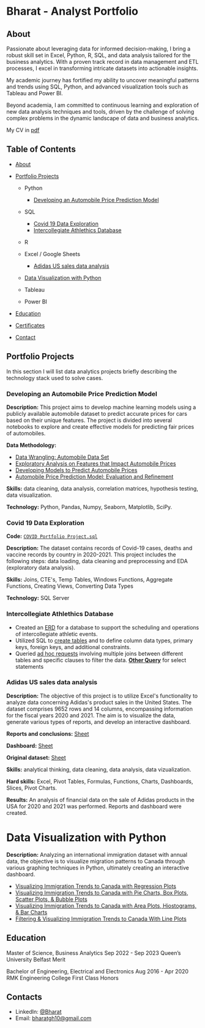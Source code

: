 # Bharat - Analyst Portfolio
## About
Passionate about leveraging data for informed decision-making, I bring a robust skill set in Excel, Python, R, SQL, and data analysis tailored for the business analytics. With a proven track record in data management and ETL processes, I excel in transforming intricate datasets into actionable insights.

My academic journey has fortified my ability to uncover meaningful patterns and trends using SQL, Python, and advanced visualization tools such as Tableau and Power BI. 

Beyond academia, I am committed to continuous learning and exploration of new data analysis techniques and tools, driven by the challenge of solving complex problems in the dynamic landscape of data and business analytics.

My CV in [pdf]()
## Table of Contents
- [About](https://github.com/bharatperry/portfolio/blob/main/README.md#about)
- [Portfolio Projects](https://github.com/bharatperry/portfolio/blob/main/README.md#portfolio-projects)
  - Python
    - [Developing an Automobile Price Prediction Model](https://github.com/bharatperry/portfolio#Developing-an-Automobile-Price-Prediction-Model)
  
  - SQL
    - [Covid 19 Data Exploration](https://github.com/bharatperry/portfolio#covid-19-data-exploration)
    - [Intercollegiate Athlethics Database](https://github.com/bharatperry/portfolio#Intercollegiate-Athlethics-Database)
 
  - R
   
  - Excel / Google Sheets
    - [Adidas US sales data analysis](https://github.com/bharatperry/portfolio#Adidas-US-sales-data-analysis)
  - [Data Visualization with Python](https://github.com/bharatperry/portfolio#Data-Visualization-with-Python)
  - Tableau
  - Power BI
  


- [Education](https://github.com/tiannaparris/Data-Analysis-Portfolio/blob/main/README.md#education)  
- [Certificates](https://github.com/tiannaparris/Data-Analysis-Portfolio/blob/main/README.md#certificates)
- [Contact](https://github.com/tiannaparris/Data-Analysis-Portfolio/blob/main/README.md#contacts)
## Portfolio Projects
In this section I will list data analytics projects briefly describing the technology stack used to solve cases.

### Developing an Automobile Price Prediction Model

**Description:** This project aims to develop machine learning models using a publicly available automobile dataset to predict accurate prices for cars based on their unique features. The project is divided into several notebooks to explore and create effective models for predicting fair prices of automobiles.

**Data Methodology:**

  + [Data Wrangling: Automobile Data Set](https://github.com/bharatperry/portfolio/blob/cf7cc36df6173861681dd40426a6729d3caed8d7/1-Data-Wrangling.ipynb)
  + [Exploratory Analysis on Features that Impact Automobile Prices](https://github.com/bharatperry/portfolio/blob/cf7cc36df6173861681dd40426a6729d3caed8d7/2-Exploratory-data-analysis.ipynb)
  + [Developing Models to Predict Automobile Prices](https://github.com/bharatperry/portfolio/blob/cf7cc36df6173861681dd40426a6729d3caed8d7/3-model-development.ipynb)
  + [Automobile Price Prediction Model: Evaluation and Refinement](https://github.com/bharatperry/portfolio/blob/cf7cc36df6173861681dd40426a6729d3caed8d7/4-model-evaluation-and-refinement.ipynb)

**Skills:** data cleaning, data analysis, correlation matrices, hypothesis testing, data visualization.

**Technology:** Python, Pandas, Numpy, Seaborn, Matplotlib, SciPy.



### Covid 19 Data Exploration
**Code:** [`COVID Portfolio Project.sql`](https://github.com/bharatperry/SQL_SKILL_DATA-ANALYSIS/blob/ebb29b492fea5ddf52f4cd30108d74db1fcebf34/COVID%20Portfolio%20Project.sql)

**Description:** The dataset contains records of Covid-19 cases, deaths and vaccine records by country in 2020-2021. This project includes the following steps: data loading, data cleaning and preprocessing and EDA (exploratory data analysis).

**Skills:** Joins, CTE's, Temp Tables, Windows Functions, Aggregate Functions, Creating Views, Converting Data Types

**Technology:** SQL Server

### Intercollegiate Athlethics Database
  + Created an [ERD](https://github.com/bharatperry/sql-Intercollegiate-Athletic-Database/blob/7cc3b4a2eabc422e59b4a9686b1996d0e03017e5/1-Background%20on%20Intercollegiate%20Atheltic%20Database.pdf) for a database to support the scheduling and operations of intercollegiate athletic events.
  + Utilized SQL to [create tables](https://github.com/bharatperry/sql-Intercollegiate-Athletic-Database/blob/7cc3b4a2eabc422e59b4a9686b1996d0e03017e5/3-CreateTables.sql) and to define column data types, primary keys, foreign keys, and additional constraints.
  + Queried [ad hoc requests](https://github.com/bharatperry/sql-Intercollegiate-Athletic-Database/blob/7cc3b4a2eabc422e59b4a9686b1996d0e03017e5/5-JoinStatementQueries.sql) involving multiple joins between different tables and specific clauses to filter the data.
[**Other Query**](https://github.com/bharatperry/sql-Intercollegiate-Athletic-Database/blob/7cc3b4a2eabc422e59b4a9686b1996d0e03017e5/4-SelectStatementQueries.sql) for select statements

### Adidas US sales data analysis
**Description:** The objective of this project is to utilize Excel's functionality to analyze data concerning Adidas's product sales in the United States. The dataset comprises 9652 rows and 14 columns, encompassing information for the fiscal years 2020 and 2021. The aim is to visualize the data, generate various types of reports, and develop an interactive dashboard.

**Reports and conclusions:** [Sheet](https://github.com/bharatperry/Excel_skills/blob/de97f79d1f33feac20c375aa51dd6b6aca04f1a1/Adidas%20Sales%20Analysis%20with%20reports.xlsx) 

**Dashboard:** [Sheet](https://github.com/bharatperry/Excel_skills/blob/de97f79d1f33feac20c375aa51dd6b6aca04f1a1/Dashboard.xlsx)

**Original dataset:** [Sheet](https://github.com/bharatperry/Excel_skills/blob/de97f79d1f33feac20c375aa51dd6b6aca04f1a1/Original-dataset.xlsx)

**Skills:** analytical thinking, data cleaning, data analysis, data vizualization.

**Hard skills:** Excel, Pivot Tables, Formulas, Functions, Charts, Dashboards, Slices, Pivot Charts.<br>

**Results:** An analysis of financial data on the sale of Adidas products in the USA for 2020 and 2021 was performed. Reports and dashboard were created.

# Data Visualization with Python 

 **Description:** Analyzing an international immigration dataset with annual data, the objective is to visualize migration patterns to Canada through various graphing techniques in Python, ultimately creating an interactive dashboard.
   
  + [Visualizing Immigration Trends to Canada with Regression Plots](https://github.com/bharatperry/data_visualization/blob/22e04fa7814c6bc372f30be727ac88b04164d90e/4-Regression-Plots.ipynb)
  + [Visualizing Immigration Trends to Canada with Pie Charts, Box Plots, Scatter Plots, & Bubble Plots](https://github.com/bharatperry/data_visualization/blob/22e04fa7814c6bc372f30be727ac88b04164d90e/3-Pie-Charts-Box-Plots-Scatter-Plots.ipynb)
  + [Visualizing Immigration Trends to Canada with Area Plots, Hiostograms, & Bar Charts](https://github.com/bharatperry/data_visualization/blob/22e04fa7814c6bc372f30be727ac88b04164d90e/2-Area-Plots-Histograms-and-Bar-Charts.ipynb)
  + [Filtering & Visualizing Immigration Trends to Canada With Line Plots](https://github.com/bharatperry/data_visualization/blob/22e04fa7814c6bc372f30be727ac88b04164d90e/1-Filtering-LinePlotting.ipynb)



## Education
Master of Science, Business Analytics                      Sep 2022 - Sep 2023
Queen’s University Belfast
Merit

Bachelor of Engineering, Electrical and Electronics         Aug 2016 - Apr 2020
RMK Engineering College 
First Class Honors

## Contacts
- LinkedIn: [@Bharat](https://www.linkedin.com/in/bharatgh/)
- Email: bharatgh10@gmail.com
